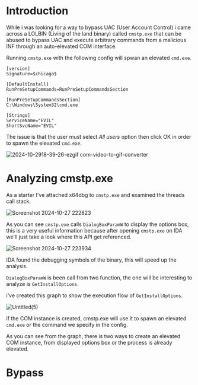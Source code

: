 # Introduction
While i was looking for a way to bypass UAC (User Account Control) i came across a LOLBIN (Living of the land binary) called `cmstp.exe` that can be abused to bypass UAC and execute arbitrary commands from a malicious INF through an auto-elevated COM interface.

Running `cmstp.exe` with the following config will spwan an elevated `cmd.exe`.
```
[version]
Signature=$chicago$

[DefaultInstall]
RunPreSetupCommands=RunPreSetupCommandsSection

[RunPreSetupCommandsSection]
C:\Windows\System32\cmd.exe

[Strings]
ServiceName="EVIL"
ShortSvcName="EVIL"
```
The issue is that the user must select *All users* option then click OK in order to spawn the elevated `cmd.exe`.

![2024-10-2918-39-26-ezgif com-video-to-gif-converter](https://github.com/user-attachments/assets/50dd1647-6159-4012-aa6c-c67a6d0e64b4)

# Analyzing cmstp.exe

As a starter I've attached x64dbg to `cmstp.exe` and examined the threads call stack.

![Screenshot 2024-10-27 222823](https://github.com/user-attachments/assets/12c9dd89-d183-4eed-8fd7-03ed21183e0f)

As you can see `cmstp.exe` calls `DialogBoxParamW` to display the options box, this is a very useful information because after opening `cmstp.exe` on IDA we'll just take a look where this API get referenced.

![Screenshot 2024-10-27 223934](https://github.com/user-attachments/assets/389939a1-20ea-4eea-99a6-40f96c311277)

IDA found the debugging symbols of the binary, this will speed up the analysis.

`DialogBoxParamW` is been call from two function, the one will be interesting to analyze is  `GetInstallOptions`.

i've created this graph to show the execution flow of `GetInstallOptions`.

![Untitled(5)](https://github.com/user-attachments/assets/c7189523-012b-41ee-b346-ab6bf55cf978)


if the COM instance is created, cmstp.exe will use it to spawn an elevated `cmd.exe` or the command we specify in the config.

As you can see from the graph, there is two ways to create an elevated COM instance, from displayed options box or the process is already elevated.

# Bypass

